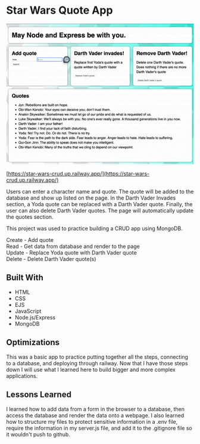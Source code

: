 # Star Wars Quote App

![alt text](assets/star-wars.gif)

[https://star-wars-crud.up.railway.app/](https://star-wars-crud.up.railway.app/)

Users can enter a character name and quote. The quote will be added to the database and show up listed on the page. In the Darth Vader Invades section, a Yoda quote can be replaced with a Darth Vader quote. Finally, the user can also delete Darth Vader quotes. The page will automatically update the quotes section.

This project was used to practice building a CRUD app using MongoDB.

Create - Add quote <br>
Read - Get data from database and render to the page <br>
Update - Replace Yoda quote with Darth Vader quote <br>
Delete - Delete Darth Vader quote(s)

## Built With
- HTML
- CSS
- EJS
- JavaScript
- Node.js/Express
- MongoDB

## Optimizations
This was a basic app to practice putting together all the steps, connecting to a database, and deploying through railway. Now that I have those steps down I will use what I learned here to build bigger and more complex applications. 

## Lessons Learned
I learned how to add data from a form in the browser to a database, then access the database and render the data onto a webpage. I also learned how to structure my files to protect sensitive information in a .env file, require the information in my server.js file, and add it to the .gitignore file so it wouldn't push to github.
